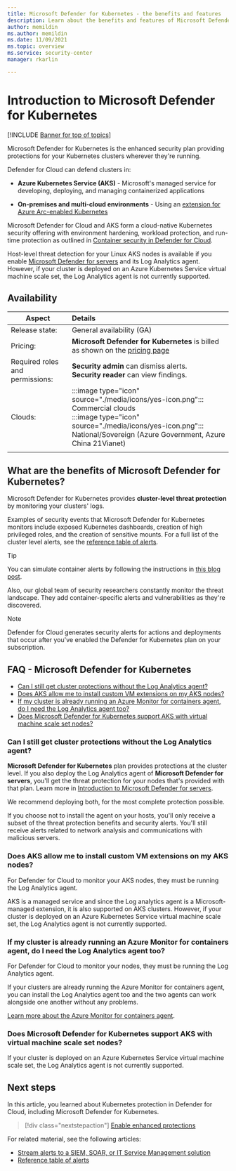 ```yaml
---
title: Microsoft Defender for Kubernetes - the benefits and features
description: Learn about the benefits and features of Microsoft Defender for Kubernetes.
author: memildin
ms.author: memildin
ms.date: 11/09/2021
ms.topic: overview
ms.service: security-center
manager: rkarlin

---
```


# Introduction to Microsoft Defender for Kubernetes

[!INCLUDE [Banner for top of topics](./includes/banner.md)]

Microsoft Defender for Kubernetes is the enhanced security plan providing protections for your Kubernetes clusters wherever they're running.

Defender for Cloud can defend clusters in:

- **Azure Kubernetes Service (AKS)** - Microsoft's managed service for developing, deploying, and managing containerized applications

- **On-premises and multi-cloud environments** - Using an [extension for Azure Arc-enabled Kubernetes](defender-for-kubernetes-azure-arc.md)

Microsoft Defender for Cloud and AKS form a cloud-native Kubernetes security offering with environment hardening, workload protection, and run-time protection as outlined in [Container security in Defender for Cloud](container-security.md).

Host-level threat detection for your Linux AKS nodes is available if you enable [Microsoft Defender for servers](defender-for-servers-introduction.md) and its Log Analytics agent. However, if your cluster is deployed on an Azure Kubernetes Service virtual machine scale set, the Log Analytics agent is not currently supported.



## Availability

|Aspect|Details|
|----|:----|
|Release state:|General availability (GA)|
|Pricing:|**Microsoft Defender for Kubernetes** is billed as shown on the [pricing page](https://azure.microsoft.com/pricing/details/security-center/)|
|Required roles and permissions:|**Security admin** can dismiss alerts.<br>**Security reader** can view findings.|
|Clouds:|:::image type="icon" source="./media/icons/yes-icon.png"::: Commercial clouds<br>:::image type="icon" source="./media/icons/yes-icon.png"::: National/Sovereign (Azure Government, Azure China 21Vianet)|
|||

## What are the benefits of Microsoft Defender for Kubernetes?

Microsoft Defender for Kubernetes provides **cluster-level threat protection** by monitoring your clusters' logs.

Examples of security events that Microsoft Defender for Kubernetes monitors include exposed Kubernetes dashboards, creation of high privileged roles, and the creation of sensitive mounts. For a full list of the cluster level alerts, see the [reference table of alerts](alerts-reference.md#alerts-k8scluster).

> [!TIP]
> You can simulate container alerts by following the instructions in [this blog post](https://techcommunity.microsoft.com/t5/azure-security-center/how-to-demonstrate-the-new-containers-features-in-azure-security/ba-p/1011270).

Also, our global team of security researchers constantly monitor the threat landscape. They add container-specific alerts and vulnerabilities as they're discovered.

>[!NOTE]
> Defender for Cloud generates security alerts for actions and deployments that occur after you've enabled the Defender for Kubernetes plan on your subscription.

## FAQ - Microsoft Defender for Kubernetes

- [Can I still get cluster protections without the Log Analytics agent?](#can-i-still-get-cluster-protections-without-the-log-analytics-agent)
- [Does AKS allow me to install custom VM extensions on my AKS nodes?](#does-aks-allow-me-to-install-custom-vm-extensions-on-my-aks-nodes)
- [If my cluster is already running an Azure Monitor for containers agent, do I need the Log Analytics agent too?](#if-my-cluster-is-already-running-an-azure-monitor-for-containers-agent-do-i-need-the-log-analytics-agent-too)
- [Does Microsoft Defender for Kubernetes support AKS with virtual machine scale set nodes?](#does-microsoft-defender-for-kubernetes-support-aks-with-virtual-machine-scale-set-nodes)

### Can I still get cluster protections without the Log Analytics agent?

**Microsoft Defender for Kubernetes** plan provides protections at the cluster level. If you also deploy the Log Analytics agent of **Microsoft Defender for servers**, you'll get the threat protection for your nodes that's provided with that plan. Learn more in [Introduction to Microsoft Defender for servers](defender-for-servers-introduction.md).

We recommend deploying both, for the most complete protection possible.

If you choose not to install the agent on your hosts, you'll only receive a subset of the threat protection benefits and security alerts. You'll still receive alerts related to network analysis and communications with malicious servers.

### Does AKS allow me to install custom VM extensions on my AKS nodes?

For Defender for Cloud to monitor your AKS nodes, they must be running the Log Analytics agent.

AKS is a managed service and since the Log analytics agent is a Microsoft-managed extension, it is also supported on AKS clusters. However, if your cluster is deployed on an Azure Kubernetes Service virtual machine scale set, the Log Analytics agent is not currently supported.

### If my cluster is already running an Azure Monitor for containers agent, do I need the Log Analytics agent too?

For Defender for Cloud to monitor your nodes, they must be running the Log Analytics agent.

If your clusters are already running the Azure Monitor for containers agent, you can install the Log Analytics agent too and the two agents can work alongside one another without any problems.

[Learn more about the Azure Monitor for containers agent](../azure-monitor/containers/container-insights-manage-agent.md).

### Does Microsoft Defender for Kubernetes support AKS with virtual machine scale set nodes?

If your cluster is deployed on an Azure Kubernetes Service virtual machine scale set, the Log Analytics agent is not currently supported.

## Next steps

In this article, you learned about Kubernetes protection in Defender for Cloud, including Microsoft Defender for Kubernetes.

> [!div class="nextstepaction"]
> [Enable enhanced protections](enable-enhanced-security.md)

For related material, see the following articles:

- [Stream alerts to a SIEM, SOAR, or IT Service Management solution](export-to-siem.md)
- [Reference table of alerts](alerts-reference.md)
